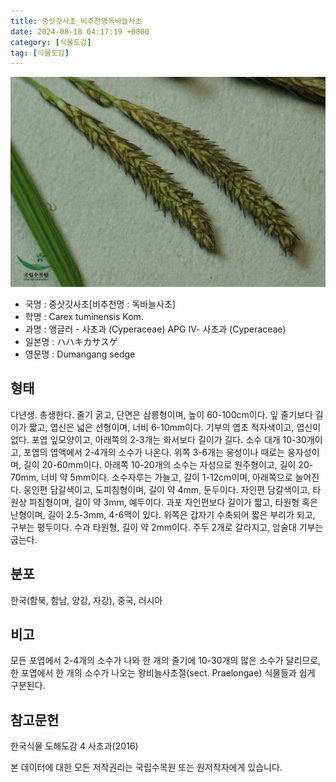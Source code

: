 ```yaml
---
title: 중삿갓사초_비추천명독바늘사초
date: 2024-08-18 04:17:19 +0800
category: [식물도감]
tag: [식물도감]
---
```




![중삿갓사초[비추천명 : 독바늘사초]](/assets/img/fileUpload/plants/basic/Cyperaceae/Carex/4564/4564_1_th2.jpg)
- 국명 : 중삿갓사초[비추천명 : 독바늘사초]
- 학명 : Carex tuminensis Kom.
- 과명 : 앵글러 - 사초과 (Cyperaceae) APG Ⅳ- 사초과 (Cyperaceae)
- 일본명 : ハハキカサスゲ
- 영문명 : Dumangang sedge


## 형태
다년생. 총생한다. 줄기 굵고, 단면은 삼릉형이며, 높이 60-100cm이다. 잎 줄기보다 길이가 짧고, 엽신은 넓은 선형이며, 너비 6-10mm이다. 기부의 엽초 적자색이고, 엽신이 없다. 포엽 잎모양이고, 아래쪽의 2-3개는 화서보다 길이가 길다. 소수 대개 10-30개이고, 포엽의 엽액에서 2-4개의 소수가 나온다. 위쪽 3-6개는 웅성이나 때로는 웅자성이며, 길이 20-60mm이다. 아래쪽 10-20개의 소수는 자성으로 원주형이고, 길이 20-70mm, 너비 약 5mm이다. 소수자루는 가늘고, 길이 1-12cm이며, 아래쪽으로 늘어진다. 웅인편 담갈색이고, 도피침형이며, 길이 약 4mm, 둔두이다. 자인편 담갈색이고, 타원상 피침형이며, 길이 약 3mm, 예두이다. 과포 자인편보다 길이가 짧고, 타원형 혹은 난형이며, 길이 2.5-3mm, 4-6맥이 있다. 위쪽은 갑자기 수축되어 짧은 부리가 되고, 구부는 평두이다. 수과 타원형, 길이 약 2mm이다. 주두 2개로 갈라지고, 암술대 기부는 굽는다.
## 분포
한국(함북, 함남, 양강, 자강), 중국, 러시아
## 비고
모든 포엽에서 2-4개의 소수가 나와 한 개의 줄기에 10-30개의 많은 소수가 달리므로, 한 포엽에서 한 개의 소수가 나오는 왕비늘사초절(sect. Praelongae) 식물들과 쉽게 구분된다.
## 참고문헌
한국식물 도해도감 4 사초과(2016)






본 데이터에 대한 모든 저작권리는 국립수목원 또는 원저작자에게 있습니다.
